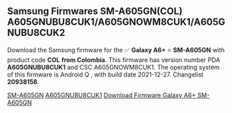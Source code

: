 <h2>Samsung Firmwares SM-A605GN(COL) A605GNUBU8CUK1/A605GNOWM8CUK1/A605GNUBU8CUK2</h2>
Download the Samsung firmware for the ✅ <strong>Galaxy A6+ </strong> ⭐ <strong>SM-A605GN</strong> with product code <strong>COL</strong> <strong> from Colombia</strong>. This firmware has version number PDA <strong>A605GNUBU8CUK1</strong> and CSC A605GNOWM8CUK1. The operating system of this firmware is Android Q , with build date 2021-12-27. Changelist <strong>20938158</strong>.

[SM-A605GN](https://samfirm.shop/samsung/model/SM-A605GN)
[A605GNUBU8CUK1](https://samfirm.shop/samsung/pda/A605GNUBU8CUK1)
[Download Firmware Galaxy A6+ SM-A605GN](https://samfirm.shop/samsung/firmware/485672)
